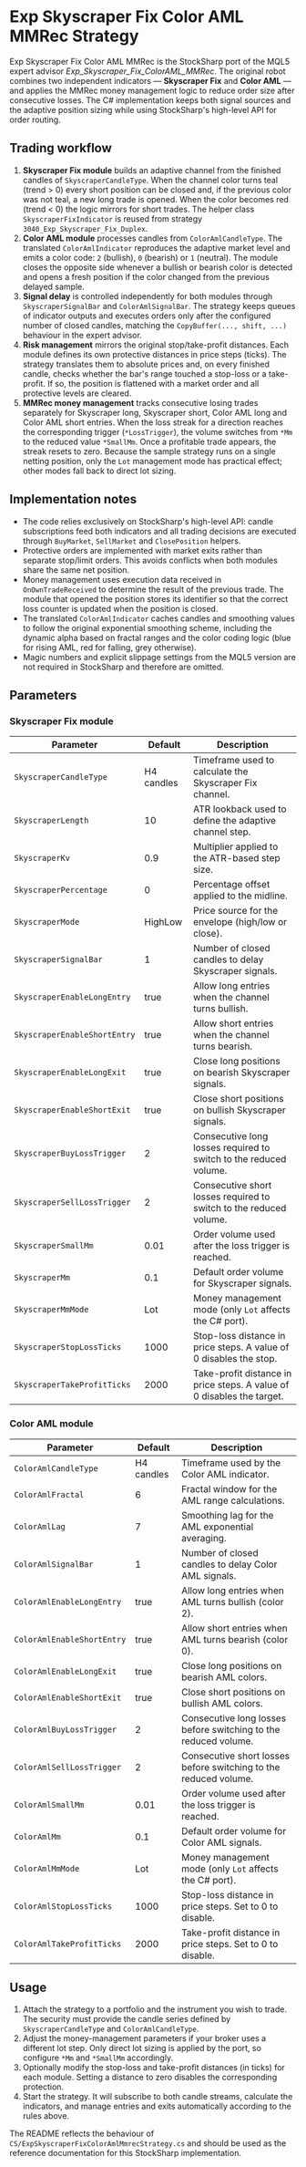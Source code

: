 # Exp Skyscraper Fix Color AML MMRec Strategy

Exp Skyscraper Fix Color AML MMRec is the StockSharp port of the MQL5 expert advisor *Exp_Skyscraper_Fix_ColorAML_MMRec*. The original robot combines two independent indicators — **Skyscraper Fix** and **Color AML** — and applies the MMRec money management logic to reduce order size after consecutive losses. The C# implementation keeps both signal sources and the adaptive position sizing while using StockSharp's high-level API for order routing.

## Trading workflow

1. **Skyscraper Fix module** builds an adaptive channel from the finished candles of `SkyscraperCandleType`. When the channel color turns teal (trend &gt; 0) every short position can be closed and, if the previous color was not teal, a new long trade is opened. When the color becomes red (trend &lt; 0) the logic mirrors for short trades. The helper class `SkyscraperFixIndicator` is reused from strategy `3040_Exp_Skyscraper_Fix_Duplex`.
2. **Color AML module** processes candles from `ColorAmlCandleType`. The translated `ColorAmlIndicator` reproduces the adaptive market level and emits a color code: `2` (bullish), `0` (bearish) or `1` (neutral). The module closes the opposite side whenever a bullish or bearish color is detected and opens a fresh position if the color changed from the previous delayed sample.
3. **Signal delay** is controlled independently for both modules through `SkyscraperSignalBar` and `ColorAmlSignalBar`. The strategy keeps queues of indicator outputs and executes orders only after the configured number of closed candles, matching the `CopyBuffer(..., shift, ...)` behaviour in the expert advisor.
4. **Risk management** mirrors the original stop/take-profit distances. Each module defines its own protective distances in price steps (ticks). The strategy translates them to absolute prices and, on every finished candle, checks whether the bar's range touched a stop-loss or a take-profit. If so, the position is flattened with a market order and all protective levels are cleared.
5. **MMRec money management** tracks consecutive losing trades separately for Skyscraper long, Skyscraper short, Color AML long and Color AML short entries. When the loss streak for a direction reaches the corresponding trigger (`*LossTrigger`), the volume switches from `*Mm` to the reduced value `*SmallMm`. Once a profitable trade appears, the streak resets to zero. Because the sample strategy runs on a single netting position, only the `Lot` management mode has practical effect; other modes fall back to direct lot sizing.

## Implementation notes

- The code relies exclusively on StockSharp's high-level API: candle subscriptions feed both indicators and all trading decisions are executed through `BuyMarket`, `SellMarket` and `ClosePosition` helpers.
- Protective orders are implemented with market exits rather than separate stop/limit orders. This avoids conflicts when both modules share the same net position.
- Money management uses execution data received in `OnOwnTradeReceived` to determine the result of the previous trade. The module that opened the position stores its identifier so that the correct loss counter is updated when the position is closed.
- The translated `ColorAmlIndicator` caches candles and smoothing values to follow the original exponential smoothing scheme, including the dynamic alpha based on fractal ranges and the color coding logic (blue for rising AML, red for falling, grey otherwise).
- Magic numbers and explicit slippage settings from the MQL5 version are not required in StockSharp and therefore are omitted.

## Parameters

### Skyscraper Fix module

| Parameter | Default | Description |
| --- | --- | --- |
| `SkyscraperCandleType` | H4 candles | Timeframe used to calculate the Skyscraper Fix channel. |
| `SkyscraperLength` | 10 | ATR lookback used to define the adaptive channel step. |
| `SkyscraperKv` | 0.9 | Multiplier applied to the ATR-based step size. |
| `SkyscraperPercentage` | 0 | Percentage offset applied to the midline. |
| `SkyscraperMode` | HighLow | Price source for the envelope (high/low or close). |
| `SkyscraperSignalBar` | 1 | Number of closed candles to delay Skyscraper signals. |
| `SkyscraperEnableLongEntry` | true | Allow long entries when the channel turns bullish. |
| `SkyscraperEnableShortEntry` | true | Allow short entries when the channel turns bearish. |
| `SkyscraperEnableLongExit` | true | Close long positions on bearish Skyscraper signals. |
| `SkyscraperEnableShortExit` | true | Close short positions on bullish Skyscraper signals. |
| `SkyscraperBuyLossTrigger` | 2 | Consecutive long losses required to switch to the reduced volume. |
| `SkyscraperSellLossTrigger` | 2 | Consecutive short losses required to switch to the reduced volume. |
| `SkyscraperSmallMm` | 0.01 | Order volume used after the loss trigger is reached. |
| `SkyscraperMm` | 0.1 | Default order volume for Skyscraper signals. |
| `SkyscraperMmMode` | Lot | Money management mode (only `Lot` affects the C# port). |
| `SkyscraperStopLossTicks` | 1000 | Stop-loss distance in price steps. A value of 0 disables the stop. |
| `SkyscraperTakeProfitTicks` | 2000 | Take-profit distance in price steps. A value of 0 disables the target. |

### Color AML module

| Parameter | Default | Description |
| --- | --- | --- |
| `ColorAmlCandleType` | H4 candles | Timeframe used by the Color AML indicator. |
| `ColorAmlFractal` | 6 | Fractal window for the AML range calculations. |
| `ColorAmlLag` | 7 | Smoothing lag for the AML exponential averaging. |
| `ColorAmlSignalBar` | 1 | Number of closed candles to delay Color AML signals. |
| `ColorAmlEnableLongEntry` | true | Allow long entries when AML turns bullish (color 2). |
| `ColorAmlEnableShortEntry` | true | Allow short entries when AML turns bearish (color 0). |
| `ColorAmlEnableLongExit` | true | Close long positions on bearish AML colors. |
| `ColorAmlEnableShortExit` | true | Close short positions on bullish AML colors. |
| `ColorAmlBuyLossTrigger` | 2 | Consecutive long losses before switching to the reduced volume. |
| `ColorAmlSellLossTrigger` | 2 | Consecutive short losses before switching to the reduced volume. |
| `ColorAmlSmallMm` | 0.01 | Order volume used after the loss trigger is reached. |
| `ColorAmlMm` | 0.1 | Default order volume for Color AML signals. |
| `ColorAmlMmMode` | Lot | Money management mode (only `Lot` affects the C# port). |
| `ColorAmlStopLossTicks` | 1000 | Stop-loss distance in price steps. Set to 0 to disable. |
| `ColorAmlTakeProfitTicks` | 2000 | Take-profit distance in price steps. Set to 0 to disable. |

## Usage

1. Attach the strategy to a portfolio and the instrument you wish to trade. The security must provide the candle series defined by `SkyscraperCandleType` and `ColorAmlCandleType`.
2. Adjust the money-management parameters if your broker uses a different lot step. Only direct lot sizing is applied by the port, so configure `*Mm` and `*SmallMm` accordingly.
3. Optionally modify the stop-loss and take-profit distances (in ticks) for each module. Setting a distance to zero disables the corresponding protection.
4. Start the strategy. It will subscribe to both candle streams, calculate the indicators, and manage entries and exits automatically according to the rules above.

The README reflects the behaviour of `CS/ExpSkyscraperFixColorAmlMmrecStrategy.cs` and should be used as the reference documentation for this StockSharp implementation.
